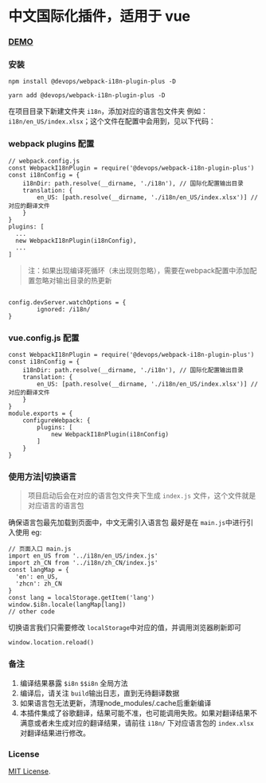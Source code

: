 # 中文国际化插件，适用于 vue

### [DEMO](./demo)

### 安装

```
npm install @devops/webpack-i18n-plugin-plus -D
```

```
yarn add @devops/webpack-i18n-plugin-plus -D
```

在项目目录下新建文件夹 ``i18n``，添加对应的语言包文件夹
例如：``i18n/en_US/index.xlsx``；这个文件在配置中会用到，见以下代码：

### webpack plugins 配置

```
// webpack.config.js
const WebpackI18nPlugin = require('@devops/webpack-i18n-plugin-plus')
const i18nConfig = {
    i18nDir: path.resolve(__dirname, './i18n'), // 国际化配置输出目录
    translation: {
        en_US: [path.resolve(__dirname, './i18n/en_US/index.xlsx')] // 对应的翻译文件
    }
}
plugins: [
  ...
  new WebpackI18nPlugin(i18nConfig),
  ...
]
```

> 注：如果出现编译死循环（未出现则忽略），需要在webpack配置中添加配置忽略对输出目录的热更新

```

config.devServer.watchOptions = {
        ignored: /i18n/
}
```

### vue.config.js 配置

```
const WebpackI18nPlugin = require('@devops/webpack-i18n-plugin-plus')
const i18nConfig = {
    i18nDir: path.resolve(__dirname, './i18n'), // 国际化配置输出目录
    translation: {
        en_US: [path.resolve(__dirname, './i18n/en_US/index.xlsx')] // 对应的翻译文件
    }
}
module.exports = {
    configureWebpack: {
        plugins: [
            new WebpackI18nPlugin(i18nConfig)
        ]
    }
}

```

### 使用方法|切换语言

> 项目启动后会在对应的语言包文件夹下生成 ``index.js`` 文件，这个文件就是对应语言的语言包

确保语言包最先加载到页面中，中文无需引入语言包
最好是在 ``main.js``中进行引入使用
eg:

```
// 页面入口 main.js
import en_US from '../i18n/en_US/index.js'
import zh_CN from '../i18n/zh_CN/index.js'
const langMap = {
  'en': en_US,
  'zhcn': zh_CN
}
const lang = localStorage.getItem('lang')
window.$i8n.locale(langMap[lang])
// other code

```

切换语言我们只需要修改 ``localStorage``中对应的值，并调用浏览器刷新即可

```
window.location.reload()
```

### 备注

1. 编译结果暴露 `$i8n` `$$i8n` 全局方法
2. 编译后，请关注 `build`输出日志，直到无待翻译数据
3. 如果语言包无法更新，清理node_modules/.cache后重新编译
4. 本插件集成了谷歌翻译，结果可能不准，也可能调用失败。如果对翻译结果不满意或者未生成对应的翻译结果，请前往 ``i18n/`` 下对应语言包的 ``index.xlsx``对翻译结果进行修改。

### License

[MIT License](./LICENSE).
